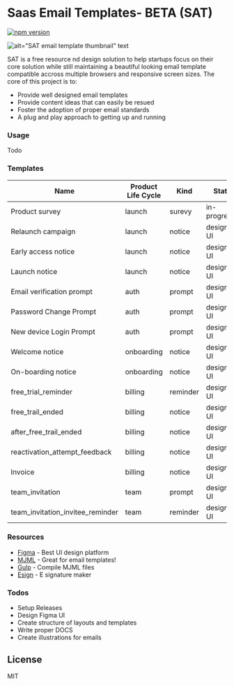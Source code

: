 # Saas Email Templates- BETA (SAT)

[![npm version](https://img.shields.io/npm/v/publish-please.svg)](https://www.npmjs.com/package/publish-please)

![alt="SAT email template thumbnail" text](https://s3.eu-west-3.amazonaws.com/dubem.design/resources/thumbnail-small.jpg)


SAT is a free resource nd design solution to help startups focus on their core solution while still maintaining a beautiful looking email template compatible accross multiple browsers and responsive screen sizes. The core of this project is to:
  - Provide well designed email templates
  - Provide content ideas that can easily be resued
  - Foster the adoption of proper email standards
  - A plug and play approach to getting up and running

### Usage
Todo
### Templates
| Name | Product Life Cycle | Kind | Status |
| ------ | ------ | ------ | ------ |
| Product survey | launch | surevy | in-progress |
| Relaunch campaign | launch | notice | designing-UI |
| Early access notice | launch | notice | designing-UI |
| Launch notice | launch | notice | designing-UI |
| Email verification prompt | auth | prompt | designing-UI |
| Password Change Prompt | auth | prompt | designing-UI |
| New device Login Prompt | auth | prompt | designing-UI |
| Welcome notice | onboarding | notice | designing-UI |
| On-boarding notice | onboarding | notice | designing-UI |
| free_trial_reminder | billing | reminder | designing-UI |
| free_trail_ended | billing | notice | designing-UI |
| after_free_trail_ended | billing | notice | designing-UI |
| reactivation_attempt_feedback | billing | notice | designing-UI |
| Invoice | billing | notice | designing-UI |
| team_invitation | team | prompt | designing-UI |
| team_invitation_invitee_reminder | team | reminder | designing-UI |
### Resources
* [Figma] - Best UI design platform
* [MJML] - Great for email templates!
* [Gulp] - Compile MJML files
* [Esign] - E signature maker

### Todos

 - Setup Releases
 - Design Figma UI
 - Create structure of layouts and templates
 - Write proper DOCS
 - Create illustrations for emails

License
----
MIT

[//]: # (These are reference links used in the body of this note and get stripped out when the markdown processor does its job. There is no need to format nicely because it shouldn't be seen. Thanks SO - http://stackoverflow.com/questions/4823468/store-comments-in-markdown-syntax)

   [Figma]: <https://www.figma.com/>
   [MJML]: <https://github.com/mjmlio/mjml>
   [Gulp]: <http://gulpjs.com>
   [Esign]: <http://www.esignaturemaker.com/live-digital-signature/>

   [PlDb]: <https://github.com/joemccann/dillinger/tree/master/plugins/dropbox/README.md>
   [PlGh]: <https://github.com/joemccann/dillinger/tree/master/plugins/github/README.md>
   [PlGd]: <https://github.com/joemccann/dillinger/tree/master/plugins/googledrive/README.md>
   [PlOd]: <https://github.com/joemccann/dillinger/tree/master/plugins/onedrive/README.md>
   [PlMe]: <https://github.com/joemccann/dillinger/tree/master/plugins/medium/README.md>
   [PlGa]: <https://github.com/RahulHP/dillinger/blob/master/plugins/googleanalytics/README.md>
